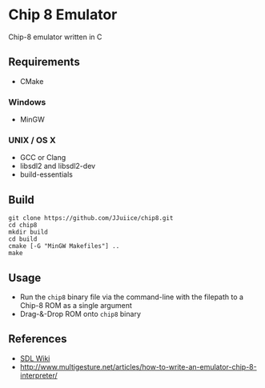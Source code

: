 # Chip 8 Emulator

Chip-8 emulator written in C

## Requirements
- CMake

### Windows
- MinGW
### UNIX / OS X
- GCC or Clang
- libsdl2 and libsdl2-dev
- build-essentials

## Build
```
git clone https://github.com/JJuiice/chip8.git
cd chip8
mkdir build
cd build
cmake [-G "MinGW Makefiles"] ..
make
``` 

## Usage
- Run the `chip8` binary file via the command-line with the filepath to a Chip-8 ROM as a single argument
- Drag-&-Drop ROM onto `chip8` binary

## References
- [SDL Wiki](https://wiki.libsdl.org/)
- http://www.multigesture.net/articles/how-to-write-an-emulator-chip-8-interpreter/
